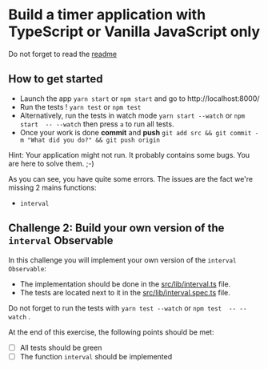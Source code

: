 # Build a timer application with TypeScript or Vanilla JavaScript only

Do not forget to read the [readme](../README.md) 

## How to get started

- Launch the app `yarn start` or `npm start` and go to http://localhost:8000/
- Run the tests ! `yarn test` or `npm test`
- Alternatively, run the tests in watch mode `yarn start --watch` or `npm start  -- --watch` then press `a` to run all tests.
- Once your work is done **commit** and **push** `git add src && git commit -m "What did you do?" && git push origin`

Hint: Your application might not run. It probably contains some bugs. You are here to solve them. ;-)

As you can see, you have quite some errors. The issues are the fact we're missing 2 mains functions: 
- `interval`

## Challenge 2: Build your own version of the `interval` Observable

In this challenge you will implement your own version of the `interval Observable`:
- The implementation should be done in the [src/lib/interval.ts](../src/lib/interval.ts) file.
- The tests are located next to it in the [src/lib/interval.spec.ts](../src/lib/interval.spec.ts) file. 

Do not forget to run the tests with `yarn test --watch` or `npm test  -- --watch` . 

At the end of this exercise, the following points should be met:
- [ ] All tests should be green
- [ ] The function `interval` should be implemented